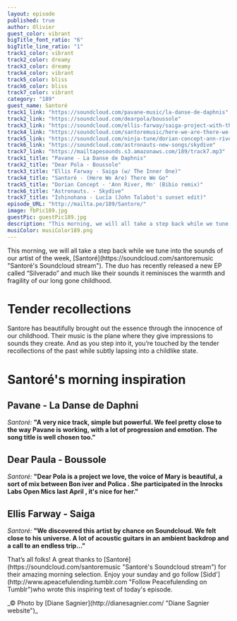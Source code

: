 ```yaml
---
layout: episode
published: true
author: Olivier
guest_color: vibrant
bigTitle_font_ratio: "6"
bigTitle_line_ratio: "1"
track1_color: vibrant
track2_color: dreamy
track3_color: dreamy
track4_color: vibrant
track5_color: bliss
track6_color: bliss
track7_color: vibrant
category: "189"
guest_name: Santoré
track1_link: "https://soundcloud.com/pavane-music/la-danse-de-daphnis"
track2_link: "https://soundcloud.com/dearpola/boussole"
track3_link: "https://soundcloud.com/ellis-farway/saiga-project-with-the-inner-one"
track4_link: "https://soundcloud.com/santoremusic/here-we-are-there-we-go"
track5_link: "https://soundcloud.com/ninja-tune/dorian-concept-ann-river-bibio-remix"
track6_link: "https://soundcloud.com/astronauts-new-songs/skydive"
track7_link: "https://mailtapesounds.s3.amazonaws.com/189/track7.mp3"
track1_title: "Pavane - La Danse de Daphnis"
track2_title: "Dear Pola - Boussole"
track3_title: "Ellis Farway - Saiga (w/ The Inner One)"
track4_title: "Santoré - (Here We Are) There We Go"
track5_title: "Dorian Concept - 'Ann River, Mn' (Bibio remix)"
track6_title: "Astronauts. - Skydive"
track7_title: "Ishinohana - Lucía (John Talabot's sunset edit)"
episode_URL: "http://mailta.pe/189/Santore/"
image: fbPic189.jpg
guestPic: guestPic189.jpg
description: "This morning, we will all take a step back while we tune into the sounds of our artist of the week, Santore. The duo has recently released a new EP called “Silverado” and much like his sounds it reminisces the warmth and fragility of our long gone childhood. "
musiColor: musiColor189.png
---
```





<p id="introduction">This morning, we will all take a step back while we tune into the sounds of our artist of the week, [Santoré](https://soundcloud.com/santoremusic "Santoré's Soundcloud stream"). The duo has recently released a new EP called “Silverado” and much like their sounds it reminisces the warmth and fragility of our long gone childhood.</p>

# Tender recollections

Santore has beautifully brought out the essence through the innocence of our childhood. Their music is the plane where they give impressions to sounds they create. And as you step into it, you’re touched by the tender recollections of the past while subtly lapsing into a childlike state.

# Santoré's morning inspiration

## Pavane - La Danse de Daphni
_Santoré:_ **"**A very nice track, simple but powerful. We feel pretty close to the way Pavane is working, with a lot of progression and emotion. The song title is well chosen too.**"**

## Dear Paula - Boussole
_Santoré:_ **"**Dear Pola is a project we love, the voice of Mary is beautiful, a sort of mix between Bon iver and Polica . She participated in the Inrocks Labs Open Mics last April , it's nice for her.**"**

## Ellis Farway - Saiga
_Santoré:_ **"**We discovered this artist by chance on Soundcloud. We felt close to his universe. A lot of acoustic guitars in an ambient backdrop and a call to an endless trip...**"**


 
<p id="outroduction">
That’s all folks! A great thanks to [Santoré](https://soundcloud.com/santoremusic "Santoré's Soundcloud stream") for their amazing morning selection. Enjoy your sunday and go follow [Sidd'](http://www.apeacefulending.tumblr.com "Follow Peacefulending on Tumblr")who wrote this inspiring text of today's episode.</p>

<p id="outroduction"></p>

<p>
_© Photo by [Diane Sagnier](http://dianesagnier.com/ "Diane Sagnier website")_
</p>
